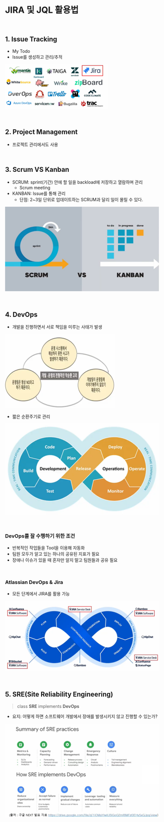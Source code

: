 # JIRA 및 JQL 활용법

​                  

## 1. Issue Tracking

* My Todo
* Issue를 생성하고 관리/추적

<img src="jira_basic.assets/image-20220707113723124.png" alt="image-20220707113723124" style="zoom:33%;" />



​                  

## 2. Project Management

* 프로젝트 관리에서도 사용

​                

## 3. Scrum VS Kanban

* SCRUM: sprint(기간) 안에 할 일을 backload에 저장하고 열람하며 관리
  * Scrum meeting
* KANBAN: Issue를 통해 관리
  * 단점: 2~3일 단위로 업데이트하는 SCRUM과 달리 일이 몰릴 수 있다.

<img src="jira_basic.assets/image-20220707113852246.png" alt="image-20220707113852246" style="zoom:67%;" />

​                

## 4. DevOps

* 개발을 진행하면서 서로 책임을 미루는 사태가 발생

<img src="jira_basic.assets/image-20220707114216624.png" alt="image-20220707114216624" style="zoom:50%;" />

* 짧은 순환주기로 관리

<img src="jira_basic.assets/image-20220707114306723.png" alt="image-20220707114306723" style="zoom:50%;" />

​                  

### DevOps를 잘 수행하기 위한 조건

* 반복적인 작업들을 Tool을 이용해 자동화
* 팀원 모두가 알고 있는 하나의 공유된 지표가 필요
* 장애나 이슈가 있을 때 혼자만 알지 말고 팀원들과 공유 필요

​                 

### Atlassian DevOps & Jira

* 모든 단계에서 JIRA를 활용 가능

<img src="jira_basic.assets/image-20220707114455195.png" alt="image-20220707114455195" style="zoom:67%;" />

​                 

## 5. SRE(Site Reliability Engineering)

> class **SRE** implements **DevOps**

* 요지: 어떻게 하면 소프트웨어 개발에서 장애를 발생시키지 않고 진행할 수 있는가?

<img src="jira_basic.assets/image-20220707114623666.png" alt="image-20220707114623666" style="zoom:50%;" />